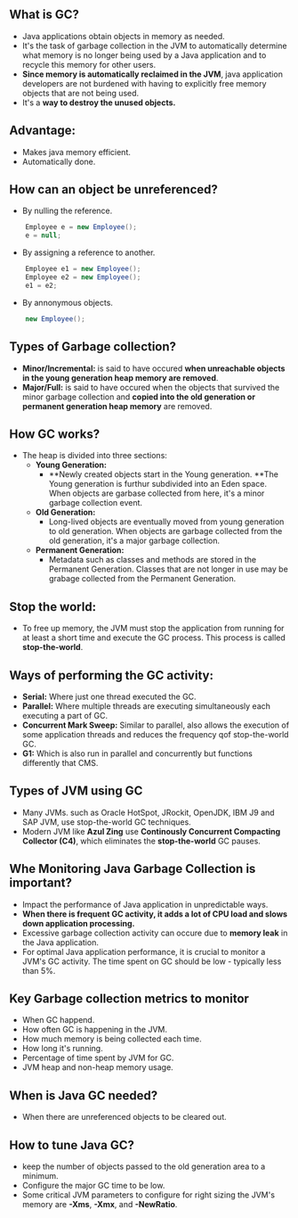 ## What is GC?
- Java applications obtain objects in memory as needed.
- It's the task of garbage collection in the JVM to automatically determine what memory is no longer being used by a Java application and to recycle this memory for other users.
- **Since memory is automatically reclaimed in the JVM**, java application developers are not burdened with having to explicitly free memory objects that are not being used.
- It's a **way to destroy the unused objects.**

## Advantage:
- Makes java memory efficient.
- Automatically done.

## How can an object be unreferenced?
- By nulling the reference.
```java
    Employee e = new Employee();
    e = null;
```
- By assigning a reference to another.
```java
    Employee e1 = new Employee();
    Employee e2 = new Employee();
    e1 = e2;
```
- By annonymous objects.
```java
    new Employee();
```

## Types of Garbage collection?
- **Minor/Incremental:** is said to have occured **when unreachable objects in the young generation heap memory are removed**.
- **Major/Full:** is said to have occured when the objects that survived the minor garbage collection and **copied into the old generation or permanent generation heap memory** are removed.

## How GC works?
- The heap is divided into three sections:
  - **Young Generation:**
    - **Newly created objects start in the Young generation. **The Young generation is furthur subdivided into an Eden space. When objects are garbase collected from here, it's a minor garbage collection event.
  - **Old Generation:**
    - Long-lived objects are eventually moved from young generation to old generation. When objects are garbage collected from the old generation, it's a major garbage collection.
  - **Permanent Generation:**
    - Metadata such as classes and methods are stored in the Permanent Generation. Classes that are not longer in use may be grabage collected from the Permanent Generation.

## Stop the world: 
- To free up memory, the JVM must stop the application from running for at least a short time and execute the GC process. This process is called **stop-the-world**.

## Ways of performing the GC activity:
- **Serial:** Where just one thread executed the GC.
- **Parallel:** Where multiple threads are executing simultaneously each executing a part of GC.
- **Concurrent Mark Sweep:** Similar to parallel, also allows the execution of some application threads and reduces the frequency qof stop-the-world GC.
- **G1:** Which is also run in parallel and concurrently but functions differently that CMS.

## Types of JVM using GC
- Many JVMs. such as Oracle HotSpot, JRockit, OpenJDK, IBM J9 and SAP JVM, use stop-the-world GC techniques.
- Modern JVM like **Azul Zing** use **Continously Concurrent Compacting Collector (C4)**, which eliminates the **stop-the-world** GC pauses.

## Whe Monitoring Java Garbage Collection is important?
- Impact the performance of Java application in unpredictable ways.
- **When there is frequent GC activity, it adds a lot of CPU load and slows down application processing.**
- Excessive garbage collection activity can occure due to **memory leak** in the Java application.
- For optimal Java application performance, it is crucial to monitor a JVM's GC activity. The time spent on GC should be low - typically less than 5%.

## Key Garbage collection metrics to monitor
- When GC happend.
- How often GC is happening in the JVM.
- How much memory is being collected each time.
- How long it's running.
- Percentage of time spent by JVM for GC.
- JVM heap and non-heap memory usage.

## When is Java GC needed?
- When there are unreferenced objects to be cleared out.

## How to tune Java GC?
- keep the number of objects passed to the old generation area to a minimum.
- Configure the major GC time to be low.
- Some critical JVM parameters to configure for right sizing the JVM's memory are **-Xms**, **-Xmx**, and **-NewRatio**.